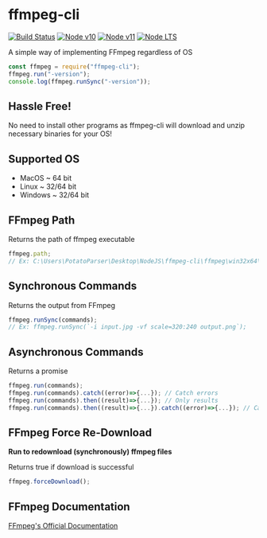 # ffmpeg-cli
[![Build Status](https://img.shields.io/badge/build-passing-brightgreen.svg?style=flat-square)](https://travis-ci.com/PotatoParser/ffmpeg-cli) [![Node v10](https://img.shields.io/badge/Node-v10-brightgreen.svg?style=flat-square)](https://nodejs.org/fr/blog/release/v10.0.0/) [![Node v11](https://img.shields.io/badge/Node-v11-brightgreen.svg?style=flat-square)](https://nodejs.org/ko/blog/release/v11.0.0/) [![Node LTS](https://img.shields.io/badge/Node-v10-brightgreen.svg?style=flat-square)](https://nodejs.org/en/download/)

A simple way of implementing FFmpeg regardless of OS
```javascript
const ffmpeg = require("ffmpeg-cli");
ffmpeg.run("-version");
console.log(ffmpeg.runSync("-version"));
```
## Hassle Free!
No need to install other programs as ffmpeg-cli will download and unzip necessary binaries for your OS!

## Supported OS
+ MacOS ~ 64 bit
+ Linux ~ 32/64 bit
+ Windows ~ 32/64 bit

## FFmpeg Path
Returns the path of ffmpeg executable
```javascript
ffmpeg.path;
// Ex: C:\Users\PotatoParser\Desktop\NodeJS\ffmpeg-cli\ffmpeg\win32x64\bin\ffmpeg.exe
```
## Synchronous Commands
Returns the output from FFmpeg
```javascript
ffmpeg.runSync(commands);
// Ex: ffmpeg.runSync(`-i input.jpg -vf scale=320:240 output.png`);
```
## Asynchronous Commands
Returns a promise
```javascript
ffmpeg.run(commands);
ffmpeg.run(commands).catch((error)=>{...}); // Catch errors
ffmpeg.run(commands).then((result)=>{...}); // Only results
ffmpeg.run(commands).then((result)=>{...}).catch((error)=>{...}); // Catches when errors found
```

## FFmpeg Force Re-Download
**Run to redownload (synchronously) ffmpeg files**

Returns true if download is successful
```javascript
ffmpeg.forceDownload();
```

## FFmpeg Documentation
[FFmpeg's Official Documentation](https://www.ffmpeg.org/ffmpeg.html)
